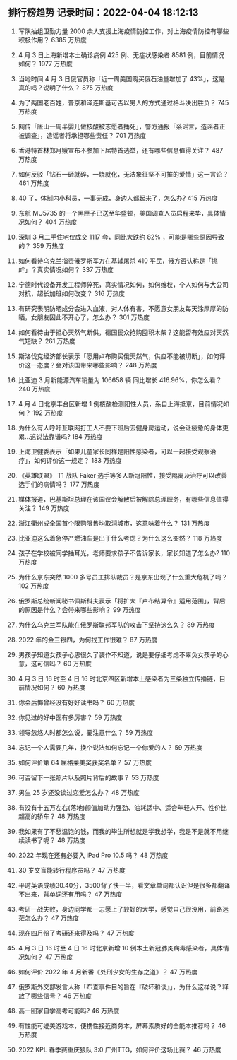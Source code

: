 
## 排行榜趋势 记录时间：2022-04-04 18:12:13
  
  1. 军队抽组卫勤力量 2000 余人支援上海疫情防控工作，对上海疫情防控有哪些积极作用？ 6385 万热度
    
  2. 4 月 3 日上海新增本土确诊病例 425 例、无症状感染者 8581 例，目前情况如何？ 1977 万热度
    
  3. 当地时间 4 月 3 日俄官员称「近一周美国购买俄石油量增加了 43%」，这是真的吗？说明了什么？ 875 万热度
    
  4. 为了两国老百姓，普京和泽连斯基可否以男人的方式通过格斗决出胜负？ 745 万热度
    
  5. 网传「唐山一周半婴儿做核酸被志愿者捅死」，警方通报「系谣言，造谣者正被调查」，造谣者将承担哪些责任？ 701 万热度
    
  6. 香港特首林郑月娥宣布不参加下届特首选举，还有哪些信息值得关注？ 487 万热度
    
  7. 如何反驳「钻石一砸就碎，一烧就化，无法象征坚不可摧的爱情」这一言论？ 461 万热度
    
  8. 40 了，体制内小科员，一事无成，身边人都起来了，怎么办? 415 万热度
    
  9. 东航 MU5735 的一个黑匣子已送至华盛顿，美国调查人员启程来华，具体情况如何？ 404 万热度
    
  10. 深圳 3 月二手住宅仅成交 1117 套，同比大跌约 82% ，可能是哪些原因导致的？ 359 万热度
    
  11. 如何看待乌克兰指责俄罗斯军方在基辅屠杀 410 平民，俄方否认称是「挑衅」？真实情况如何？ 337 万热度
    
  12. 宁德时代设备开发工程师猝死，真实情况如何，如何维权，个人如何与大公司对抗，超长加班如何改变？ 316 万热度
    
  13. 有研究表明防晒成分会进入血液，对人体有害，不愿意女朋友每天涂厚厚的防晒，女朋友因此不开心了，怎么办？ 301 万热度
    
  14. 如何看待由于担心天然气断供，德国民众抢购囤积木柴？这能否有效应对天然气短缺？ 261 万热度
    
  15. 斯洛伐克经济部长表示「愿用卢布购买俄天然气，供应不能被切断」，如何评价这一态度？会对该国带来哪些影响？ 248 万热度
    
  16. 比亚迪 3 月新能源汽车销量为 106658 辆 同比增长 416.96%，你怎么看？ 240 万热度
    
  17. 4 月 4 日北京丰台区新增 1 例核酸检测阳性人员，系自上海抵京，目前情况如何？ 192 万热度
    
  18. 为什么有人呼吁互联网打工人不要下班后去健身房运动，说会让疲惫的身体更累…这说法靠谱吗? 184 万热度
    
  19. 上海卫健委表示「如果儿童家长同样是阳性感染者，可以一起接受观察治疗」，如何评价这一规定？ 183 万热度
    
  20. 《英雄联盟》 T1 战队 Faker 选手等多人新冠阳性，接受隔离及治疗可以改善选手们的病情吗？ 177 万热度
    
  21. 媒体报道，巴基斯坦总理在该国议会解散后被解除总理职务，有哪些信息值得关注？ 149 万热度
    
  22. 浙江衢州成全国首个限购限售均取消城市，这意味着什么？ 131 万热度
    
  23. 比亚迪这么着急停产燃油车是出于什么考虑？为什么这么突然？ 118 万热度
    
  24. 孩子在学校被同学抽耳光，老师要求孩子不告诉家长，家长知道了怎么办? 110 万热度
    
  25. 为什么京东突然 1000 多号员工排队裁员？是京东出现了什么重大危机了吗？ 102 万热度
    
  26. 俄罗斯总统新闻秘书佩斯科夫表示「将扩大『卢布结算令』适用范围」，背后的原因是什么？会带来哪些影响？ 99 万热度
    
  27. 为什么乌克兰军队能在俄罗斯联邦军队的攻击下坚持这么久？ 89 万热度
    
  28. 2022 年的金三银四，为何找工作很难？ 87 万热度
    
  29. 男孩子知道女孩子心思很久了装作不知道，说是要仔细考虑不辜负女孩子的心意，这可信吗？ 60 万热度
    
  30. 4 月 3 日 16 时至 4 日 16 时北京四区新增本土感染者为三条独立传播链，目前情况如何？ 60 万热度
    
  31. 你会后悔曾经没有好好读书吗？ 60 万热度
    
  32. 你见过的好中医有多厉害？ 59 万热度
    
  33. 领导忽悠人时都怎么说，要注意什么？ 59 万热度
    
  34. 忘记一个人需要几年，换个说法如何忘记一个你爱的人？ 59 万热度
    
  35. 如何评价第 64 届格莱美奖获奖名单？ 57 万热度
    
  36. 可否留下一张照片以及照片背后的故事？ 53 万热度
    
  37. 男生 25 岁还没谈过恋爱怎么办？ 48 万热度
    
  38. 有没有十五万左右(落地)颜值加动力强劲、油耗适中、适合年轻人开、性价比超高的轿车？ 48 万热度
    
  39. 我如果有了不愁温饱的钱，而我的毕生所想就是学我想学，我是不是就不用继续读书了呢？ 48 万热度
    
  40. 2022 年现在还有必要入 iPad Pro 10.5 吗？ 48 万热度
    
  41. 30 岁文盲能转行程序员吗？ 47 万热度
    
  42. 平时英语成绩30.40分，3500背了快一半，看文章单词都认识但是很多都翻译不出来，背单词还有用吗？ 47 万热度
    
  43. 考研一战失败，身边同学都一志愿上了较好的大学，感觉自己很没用，前路迷茫怎么办？ 47 万热度
    
  44. 现在四月份了考研还来得及吗？ 47 万热度
    
  45. 4 月 3 日 16 时至 4 日 16 时北京新增 10 例本土新冠肺炎病毒感染者，具体情况如何？ 47 万热度
    
  46. 如何评价 2022 年 4 月新番《处刑少女的生存之道》？ 47 万热度
    
  47. 俄罗斯外交部发言人称「布查事件目的旨在『破坏和谈』」，为什么这样说？释放了哪些信号？ 46 万热度
    
  48. 高一回家自学高考可能吗? 46 万热度
    
  49. 有性能可媲美游戏本，便携性接近商务本，屏幕素质好的全能本推荐吗？ 46 万热度
    
  50. 2022 KPL 春季赛重庆狼队 3:0 广州TTG，如何评价这场比赛？ 46 万热度
    